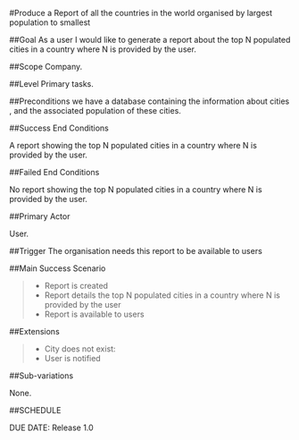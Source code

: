 #Produce a Report of all the countries in the world organised by largest population to smallest

##Goal
As a user I would like to generate a report about the top N populated cities in a country where N is provided by the user.

##Scope
Company.

##Level
Primary tasks.

##Preconditions
we have a database containing the information about cities , and the associated population of these cities.


##Success End Conditions

A report showing the top N populated cities in a country where N is provided by the user.

##Failed End Conditions

No report showing the top N populated cities in a country where N is provided by the user.

##Primary Actor

User.

##Trigger
The organisation needs this report to be available to users

##Main Success Scenario

>- Report is created
>- Report details the top N populated cities in a country where N is provided by the user
>- Report is available to users

##Extensions

>- City does not exist:
>- User is notified

##Sub-variations

None.

##SCHEDULE

DUE DATE: Release 1.0